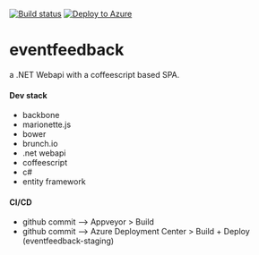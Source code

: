 [![Build status](https://ci.appveyor.com/api/projects/status/46uy2i853r8qhvp0/branch/master?svg=true)](https://ci.appveyor.com/project/vip32/eventfeedback/branch/master)
[![Deploy to Azure](http://azuredeploy.net/deploybutton.png)](https://azuredeploy.net/)

eventfeedback
=============
a .NET Webapi with a coffeescript based SPA.

#### Dev stack
- backbone
- marionette.js
- bower
- brunch.io
- .net webapi
- coffeescript
- c#
- entity framework

#### CI/CD
- github commit --> Appveyor > Build
- github commit --> Azure Deployment Center > Build + Deploy (eventfeedback-staging)
